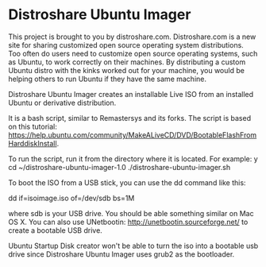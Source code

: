 Distroshare Ubuntu Imager
=========================

This project is brought to you by distroshare.com.  Distroshare.com is 
a new site for sharing customized open source operating system distributions.  
Too often do users need to customize open source operating systems, 
such as Ubuntu, to work correctly on their machines.  By distributing 
a custom Ubuntu distro with the kinks worked out for your machine, you 
would be helping others to run Ubuntu if they have the same machine.



Distroshare Ubuntu Imager creates an installable Live ISO from an installed 
Ubuntu or derivative distribution.

It is a bash script, similar to Remastersys and its forks.  The script is 
based on this tutorial: https://help.ubuntu.com/community/MakeALiveCD/DVD/BootableFlashFromHarddiskInstall. 

To run the script, run it from the directory where it is located.  For example:
y
cd ~/distroshare-ubuntu-imager-1.0
./distroshare-ubuntu-imager.sh

To boot the ISO from a USB stick, you can use the dd command like this:

dd if=isoimage.iso of=/dev/sdb bs=1M

where sdb is your USB drive.  You should be able something similar on Mac OS X.
You can also use UNetbootin: http://unetbootin.sourceforge.net/ to create a 
bootable USB drive.

Ubuntu Startup Disk creator won't be able to turn the iso into a bootable 
usb drive since Distroshare Ubuntu Imager uses grub2 as the bootloader.
